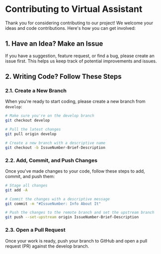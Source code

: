 # Contributing to Virtual Assistant

Thank you for considering contributing to our project! We welcome your ideas and code contributions. Here's how you can get involved:

## 1. Have an Idea? Make an Issue
If you have a suggestion, feature request, or find a bug, please create an issue first. This helps us keep track of potential improvements and issues.

## 2. Writing Code? Follow These Steps

### 2.1. Create a New Branch
When you're ready to start coding, please create a new branch from `develop`:

```bash
# Make sure you're on the develop branch
git checkout develop

# Pull the latest changes
git pull origin develop

# Create a new branch with a descriptive name
git checkout -b IssueNumber-Brief-Description
```

### 2.2. Add, Commit, and Push Changes
Once you've made changes to your code, follow these steps to add, commit, and push them:

```bash
# Stage all changes
git add -A

# Commit the changes with a descriptive message
git commit -m "#IssueNumber: Info About It"

# Push the changes to the remote branch and set the upstream branch
git push --set-upstream origin IssueNumber-Brief-Description
```

### 2.3. Open a Pull Request
Once your work is ready, push your branch to GitHub and open a pull request (PR) against the develop branch.